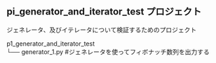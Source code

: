 pi_generator_and_iterator_test プロジェクト
-------------------------------------------------
ジェネレータ、及びイテレータについて検証するためのプロジェクト  

p1_generator_and_iterator_test  
└── generator_1.py		#ジェネレータを使ってフィボナッチ数列を出力する  

